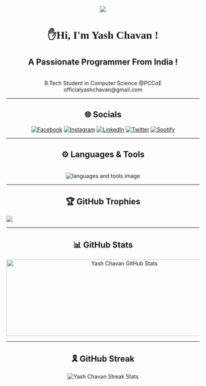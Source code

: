 
<p align="center"><img align="center" src="https://visitor-badge.laobi.icu/badge?page_id=yashchavan02.MiniProject-A"/></p>

<!-- <h1 align="center">
    <img src="https://readme-typing-svg.herokuapp.com/?font=Righteous&size=45&color=&center=true&vCenter=true&width=500&height=70&duration=4000&lines= ✋Hi, I'm Yash Chavan !;" />
</h1> -->

<h1 align="center" style="font-family:Poetsen One"> ✋Hi, I'm Yash Chavan !</h1>

<h2 align="center"> A Passionate Programmer From India !</h2><br/>

<div align="center">
 B.Tech Student in Computer Science @PCCoE<br>officialyashchavan@gmail.com<br/>
</div><hr/>


<div align="center">

## 🌐 Socials 
[![Facebook](https://img.shields.io/badge/Facebook-%231877F2.svg?logo=Facebook&logoColor=white)](https://www.facebook.com/profile.php?id=100027406703908)
[![Instagram](https://img.shields.io/badge/Instagram-%23E4405F.svg?logo=Instagram&logoColor=white)](https://www.instagram.com/yashchavan.02) 
[![LinkedIn](https://img.shields.io/badge/LinkedIn-%230077B5.svg?logo=linkedin&logoColor=white)](https://www.linkedin.com/in/yashchavan02)
[![Twitter](https://img.shields.io/badge/Twitter-%231877F2.svg?logo=X&logoColor=white)](https://x.com/yashchavan02)
[![Spotify](https://img.shields.io/badge/Spotify-%231877F2.svg?logo=Spotify&logoColor=white)](https://open.spotify.com/playlist/6Sc19OoYxhZ3Lym6eWq9NR?si=fdd98cbd6538457d)

</div><hr/>

<h2 align="center">⚙ Languages & Tools</h2><br/>
<div align="center">
    <img src="https://skillicons.dev/icons?i=c,cpp,rust,html,css,git" alt="languages and tools image"/>
</div><hr/>

<h2 align="center">🏆 GitHub Trophies</h2>

![](https://github-profile-trophy.vercel.app/?username=yashchavan02&theme=monokai&no-frame=false&no-bg=true&margin-w=4)

<hr/>

<h2 align="center">📊 GitHub Stats </h2>

<p align="center"><img width="600" height="200" src="https://github-readme-stats.vercel.app/api?username=yashchavan02&show_icons=true&theme=dark&hide_border=false" alt="Yash Chavan GitHub Stats"></p><hr/>

<h2 align="center"> 🎗️ GitHub Streak </h2>
<p align="center"><img align="center" src="https://github-readme-streak-stats.herokuapp.com/?user=yashchavan02&theme=dark&hide_border=false" alt="Yash Chavan Streak Stats" /></p>

